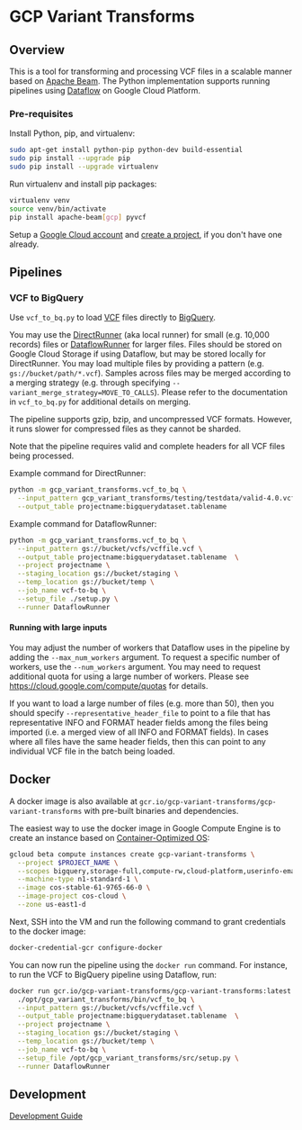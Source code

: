 # GCP Variant Transforms

## Overview

This is a tool for transforming and processing VCF files in a scalable manner
based on [Apache Beam](https://beam.apache.org/). The Python implementation
supports running pipelines using
[Dataflow](https://cloud.google.com/dataflow/) on Google Cloud Platform.

### Pre-requisites

Install Python, pip, and virtualenv:

```bash
sudo apt-get install python-pip python-dev build-essential
sudo pip install --upgrade pip
sudo pip install --upgrade virtualenv
```

Run virtualenv and install pip packages:

```bash
virtualenv venv
source venv/bin/activate
pip install apache-beam[gcp] pyvcf
```

Setup a [Google Cloud account](https://cloud.google.com/) and
[create a project](https://cloud.google.com/resource-manager/docs/creating-managing-projects),
if you don't have one already.

## Pipelines

### VCF to BigQuery

Use `vcf_to_bq.py` to load
[VCF](https://samtools.github.io/hts-specs/VCFv4.3.pdf) files
directly to [BigQuery](https://cloud.google.com/bigquery/).

You may use the
[DirectRunner](https://beam.apache.org/documentation/runners/direct/)
(aka local runner) for small (e.g. 10,000 records) files or
[DataflowRunner](https://beam.apache.org/documentation/runners/dataflow/)
for larger files. Files should be stored on Google Cloud Storage if using
Dataflow, but may be stored locally for DirectRunner. You may load multiple
files by providing a pattern (e.g. `gs://bucket/path/*.vcf`).
Samples across files may be merged according to a merging strategy (e.g.
through specifying `--variant_merge_strategy=MOVE_TO_CALLS`). Please refer to
the documentation in `vcf_to_bq.py` for additional details on merging.

The pipeline supports gzip, bzip, and uncompressed VCF formats. However,
it runs slower for compressed files as they cannot be sharded.

Note that the pipeline requires valid and complete headers for all VCF files
being processed.

Example command for DirectRunner:

```bash
python -m gcp_variant_transforms.vcf_to_bq \
  --input_pattern gcp_variant_transforms/testing/testdata/valid-4.0.vcf \
  --output_table projectname:bigquerydataset.tablename
```

Example command for DataflowRunner:

```bash
python -m gcp_variant_transforms.vcf_to_bq \
  --input_pattern gs://bucket/vcfs/vcffile.vcf \
  --output_table projectname:bigquerydataset.tablename  \
  --project projectname \
  --staging_location gs://bucket/staging \
  --temp_location gs://bucket/temp \
  --job_name vcf-to-bq \
  --setup_file ./setup.py \
  --runner DataflowRunner
```

#### Running with large inputs

You may adjust the number of workers that Dataflow uses in the pipeline by
adding the `--max_num_workers` argument. To request a specific number of
workers, use the `--num_workers` argument. You may need to request additional
quota for using a large number of workers. Please see
https://cloud.google.com/compute/quotas for details.

If you want to load a large number of files (e.g. more than 50), then you
should specify `--representative_header_file` to point to a file
that has representative INFO and FORMAT header fields among the files
being imported (i.e. a merged view of all INFO and FORMAT fields).
In cases where all files have the same header fields, then this can point
to any individual VCF file in the batch being loaded.

## Docker

A docker image is also available at
`gcr.io/gcp-variant-transforms/gcp-variant-transforms` with pre-built binaries
and dependencies.

The easiest way to use the docker image in Google Compute Engine is to
create an instance based on
[Container-Optimized OS](https://cloud.google.com/container-optimized-os/docs/):

```bash
gcloud beta compute instances create gcp-variant-transforms \
  --project $PROJECT_NAME \
  --scopes bigquery,storage-full,compute-rw,cloud-platform,userinfo-email \
  --machine-type n1-standard-1 \
  --image cos-stable-61-9765-66-0 \
  --image-project cos-cloud \
  --zone us-east1-d
```

Next, SSH into the VM and run the following command to grant credentials
to the docker image:

```bash
docker-credential-gcr configure-docker
```

You can now run the pipeline using the `docker run` command. For instance,
to run the VCF to BigQuery pipeline using Dataflow, run:

```bash
docker run gcr.io/gcp-variant-transforms/gcp-variant-transforms:latest \
  ./opt/gcp_variant_transforms/bin/vcf_to_bq \
  --input_pattern gs://bucket/vcfs/vcffile.vcf \
  --output_table projectname:bigquerydataset.tablename  \
  --project projectname \
  --staging_location gs://bucket/staging \
  --temp_location gs://bucket/temp \
  --job_name vcf-to-bq \
  --setup_file /opt/gcp_variant_transforms/src/setup.py \
  --runner DataflowRunner
```

## Development
[Development Guide](docs/development_guide.md)
